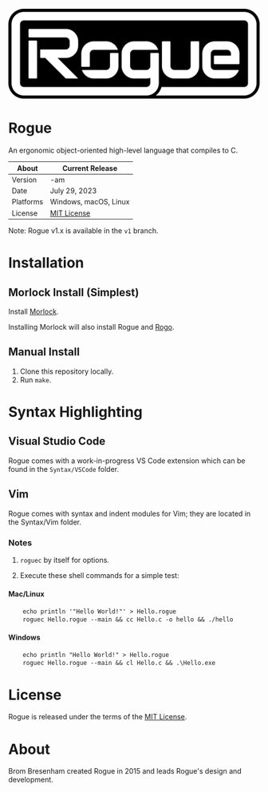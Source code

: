 ![Rogue Logo](Media/Logo/Rogue-Badge.png)

# Rogue
An ergonomic object-oriented high-level language that compiles to C.

About     | Current Release
----------|-----------------------
Version   | -am
Date      | July 29, 2023
Platforms | Windows, macOS, Linux
License   | [MIT License](LICENSE)

Note: Rogue v1.x is available in the `v1` branch.

# Installation

## Morlock Install (Simplest)
Install [Morlock](https://morlock.sh).

Installing Morlock will also install Rogue and [Rogo](https://github.com/brombres/Rogo).

## Manual Install
1. Clone this repository locally.
2. Run `make`.

# Syntax Highlighting

## Visual Studio Code

Rogue comes with a work-in-progress VS Code extension which can be found in the `Syntax/VSCode` folder.

## Vim

Rogue comes with syntax and indent modules for Vim; they are located in the Syntax/Vim folder.


### Notes

1. `roguec` by itself for options.

2. Execute these shell commands for a simple test:

#### Mac/Linux

        echo println '"Hello World!"' > Hello.rogue
        roguec Hello.rogue --main && cc Hello.c -o hello && ./hello

#### Windows

        echo println "Hello World!" > Hello.rogue
        roguec Hello.rogue --main && cl Hello.c && .\Hello.exe

# License
Rogue is released under the terms of the [MIT License](https://opensource.org/licenses/MIT).

# About
Brom Bresenham created Rogue in 2015 and leads Rogue's design and development.

